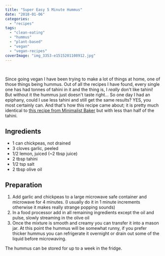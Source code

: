 ```yaml
---
title: "Super Easy 5 Minute Hummus"
date: "2018-01-06"
categories: 
  - "recipes"
tags: 
  - "clean-eating"
  - "hummus"
  - "plant-based"
  - "vegan"
  - "vegan-recipes"
coverImage: "img_3353-e1515201108912.jpg"
---
```


 

Since going vegan I have been trying to make a lot of things at home, one of those things being hummus. Out of all the recipes I have found, every single one has had tonnes of tahini in it and the thing is, I _really_ don't like tahini! But without it the hummus just doesn't taste right... So one day I had an epiphany, could I use less tahini and still get the same results? YES, you most certainly can. And that's how this recipe came about; it is pretty much identical to [this recipe from Minimalist Baker](https://minimalistbaker.com/best-ever-5-minute-microwave-hummus/) but with less than half of the tahini.

## Ingredients

- 1 can chickpeas, not drained
- 3 cloves garlic, peeled
- 1/2 lemon, juiced (~2 tbsp juice)
- 2 tbsp tahini
- 1/2 tsp salt
- 2 tbsp olive oil

## Preparation

1. Add garlic and chickpeas to a large microwave safe container and microwave for 4 minutes. (I usually do it in 1 minute increments otherwise it makes really strange popping sounds)
2. In a food processor add in all remaining ingredients except the oil and pulse, slowly streaming in the olive oil
3. Once the mixture is smooth and creamy you can transfer it into a mason jar. At this point the hummus will be somewhat runny, if you prefer thicker hummus you can refrigerate it overnight or drain out some of the liquid before microwaving.

The hummus can be stored for up to a week in the fridge.
